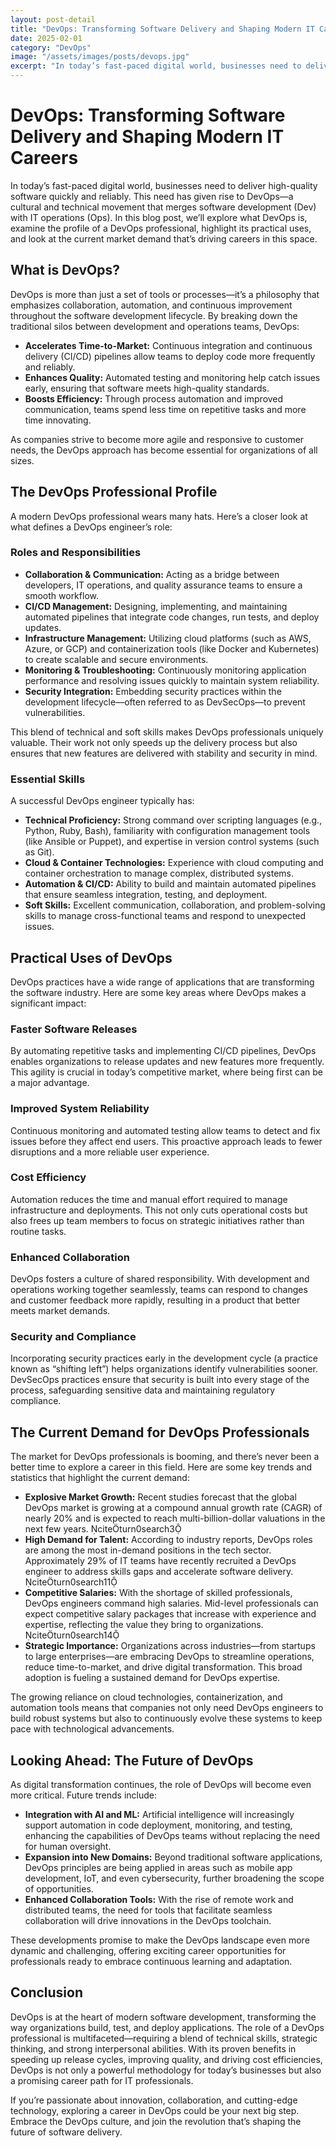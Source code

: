 ```yaml
---
layout: post-detail
title: "DevOps: Transforming Software Delivery and Shaping Modern IT Careers"
date: 2025-02-01
category: "DevOps"
image: "/assets/images/posts/devops.jpg"
excerpt: "In today’s fast-paced digital world, businesses need to deliver high-quality software quickly and reliably. This need has given rise to DevOps—a cultural and technical movement that merges software development (Dev) with IT operations (Ops). In this blog post, we’ll explore what DevOps is, examine the profile of a DevOps professional, highlight its practical uses, and look at the current market demand that’s driving careers in this space."
---
```


# DevOps: Transforming Software Delivery and Shaping Modern IT Careers

In today’s fast-paced digital world, businesses need to deliver high-quality software quickly and reliably. This need has given rise to DevOps—a cultural and technical movement that merges software development (Dev) with IT operations (Ops). In this blog post, we’ll explore what DevOps is, examine the profile of a DevOps professional, highlight its practical uses, and look at the current market demand that’s driving careers in this space.

## What is DevOps?

DevOps is more than just a set of tools or processes—it’s a philosophy that emphasizes collaboration, automation, and continuous improvement throughout the software development lifecycle. By breaking down the traditional silos between development and operations teams, DevOps:

- **Accelerates Time-to-Market:** Continuous integration and continuous delivery (CI/CD) pipelines allow teams to deploy code more frequently and reliably.
- **Enhances Quality:** Automated testing and monitoring help catch issues early, ensuring that software meets high-quality standards.
- **Boosts Efficiency:** Through process automation and improved communication, teams spend less time on repetitive tasks and more time innovating.

As companies strive to become more agile and responsive to customer needs, the DevOps approach has become essential for organizations of all sizes.

## The DevOps Professional Profile

A modern DevOps professional wears many hats. Here’s a closer look at what defines a DevOps engineer’s role:

### Roles and Responsibilities

- **Collaboration & Communication:** Acting as a bridge between developers, IT operations, and quality assurance teams to ensure a smooth workflow.
- **CI/CD Management:** Designing, implementing, and maintaining automated pipelines that integrate code changes, run tests, and deploy updates.
- **Infrastructure Management:** Utilizing cloud platforms (such as AWS, Azure, or GCP) and containerization tools (like Docker and Kubernetes) to create scalable and secure environments.
- **Monitoring & Troubleshooting:** Continuously monitoring application performance and resolving issues quickly to maintain system reliability.
- **Security Integration:** Embedding security practices within the development lifecycle—often referred to as DevSecOps—to prevent vulnerabilities.

This blend of technical and soft skills makes DevOps professionals uniquely valuable. Their work not only speeds up the delivery process but also ensures that new features are delivered with stability and security in mind.

### Essential Skills

A successful DevOps engineer typically has:

- **Technical Proficiency:** Strong command over scripting languages (e.g., Python, Ruby, Bash), familiarity with configuration management tools (like Ansible or Puppet), and expertise in version control systems (such as Git).
- **Cloud & Container Technologies:** Experience with cloud computing and container orchestration to manage complex, distributed systems.
- **Automation & CI/CD:** Ability to build and maintain automated pipelines that ensure seamless integration, testing, and deployment.
- **Soft Skills:** Excellent communication, collaboration, and problem-solving skills to manage cross-functional teams and respond to unexpected issues.

## Practical Uses of DevOps

DevOps practices have a wide range of applications that are transforming the software industry. Here are some key areas where DevOps makes a significant impact:

### Faster Software Releases

By automating repetitive tasks and implementing CI/CD pipelines, DevOps enables organizations to release updates and new features more frequently. This agility is crucial in today’s competitive market, where being first can be a major advantage.

### Improved System Reliability

Continuous monitoring and automated testing allow teams to detect and fix issues before they affect end users. This proactive approach leads to fewer disruptions and a more reliable user experience.

### Cost Efficiency

Automation reduces the time and manual effort required to manage infrastructure and deployments. This not only cuts operational costs but also frees up team members to focus on strategic initiatives rather than routine tasks.

### Enhanced Collaboration

DevOps fosters a culture of shared responsibility. With development and operations working together seamlessly, teams can respond to changes and customer feedback more rapidly, resulting in a product that better meets market demands.

### Security and Compliance

Incorporating security practices early in the development cycle (a practice known as “shifting left”) helps organizations identify vulnerabilities sooner. DevSecOps practices ensure that security is built into every stage of the process, safeguarding sensitive data and maintaining regulatory compliance.

## The Current Demand for DevOps Professionals

The market for DevOps professionals is booming, and there’s never been a better time to explore a career in this field. Here are some key trends and statistics that highlight the current demand:

- **Explosive Market Growth:** Recent studies forecast that the global DevOps market is growing at a compound annual growth rate (CAGR) of nearly 20% and is expected to reach multi-billion-dollar valuations in the next few years. citeturn0search3  
- **High Demand for Talent:** According to industry reports, DevOps roles are among the most in-demand positions in the tech sector. Approximately 29% of IT teams have recently recruited a DevOps engineer to address skills gaps and accelerate software delivery. citeturn0search11  
- **Competitive Salaries:** With the shortage of skilled professionals, DevOps engineers command high salaries. Mid-level professionals can expect competitive salary packages that increase with experience and expertise, reflecting the value they bring to organizations. citeturn0search14  
- **Strategic Importance:** Organizations across industries—from startups to large enterprises—are embracing DevOps to streamline operations, reduce time-to-market, and drive digital transformation. This broad adoption is fueling a sustained demand for DevOps expertise.

The growing reliance on cloud technologies, containerization, and automation tools means that companies not only need DevOps engineers to build robust systems but also to continuously evolve these systems to keep pace with technological advancements.

## Looking Ahead: The Future of DevOps

As digital transformation continues, the role of DevOps will become even more critical. Future trends include:

- **Integration with AI and ML:** Artificial intelligence will increasingly support automation in code deployment, monitoring, and testing, enhancing the capabilities of DevOps teams without replacing the need for human oversight.
- **Expansion into New Domains:** Beyond traditional software applications, DevOps principles are being applied in areas such as mobile app development, IoT, and even cybersecurity, further broadening the scope of opportunities.
- **Enhanced Collaboration Tools:** With the rise of remote work and distributed teams, the need for tools that facilitate seamless collaboration will drive innovations in the DevOps toolchain.

These developments promise to make the DevOps landscape even more dynamic and challenging, offering exciting career opportunities for professionals ready to embrace continuous learning and adaptation.

## Conclusion

DevOps is at the heart of modern software development, transforming the way organizations build, test, and deploy applications. The role of a DevOps professional is multifaceted—requiring a blend of technical skills, strategic thinking, and strong interpersonal abilities. With its proven benefits in speeding up release cycles, improving quality, and driving cost efficiencies, DevOps is not only a powerful methodology for today’s businesses but also a promising career path for IT professionals.

If you’re passionate about innovation, collaboration, and cutting-edge technology, exploring a career in DevOps could be your next big step. Embrace the DevOps culture, and join the revolution that’s shaping the future of software delivery.